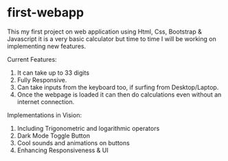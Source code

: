# first-webapp
This my first project on web application using Html, Css, Bootstrap & Javascript it is a very basic calculator but time to time I will be working on implementing new features.

Current Features:
1) It can take up to 33 digits
2) Fully Responsive.
3) Can take inputs from the keyboard too, if surfing from Desktop/Laptop.
4) Once the webpage is loaded it can then do calculations even without an internet connection.

Implementations in Vision:
1) Including Trigonometric and logarithmic operators
2) Dark Mode Toggle Button
3) Cool sounds and animations on buttons
4) Enhancing Responsiveness & UI
